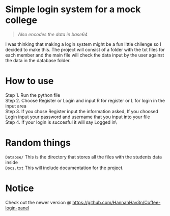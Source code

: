 # Simple login system for a mock college
> *Also encodes the data in base64*

I was thinking that making a login system might be a fun little chllenge so I decided to make this.
The project will consist of a folder with the txt files for each member and the main file will check 
the data input by the user against the data in the database folder.

# How to use
Step 1. Run the python file\
Step 2. Choose Register or Login and input R for register or L for login in the input area\
Step 3. If you chose Register input the information asked, If you choosed Login input your password and username that you input into your file\
Step 4. If your login is succesful it will say Logged in\

# Random things

```Databse/```
This is the directory that stores all the files with the students data inside\
```Docs.txt```
This will include documentation for the project.

# Notice
Check out the newer version @ https://github.com/HannahHav3n/Coffee-login-panel
